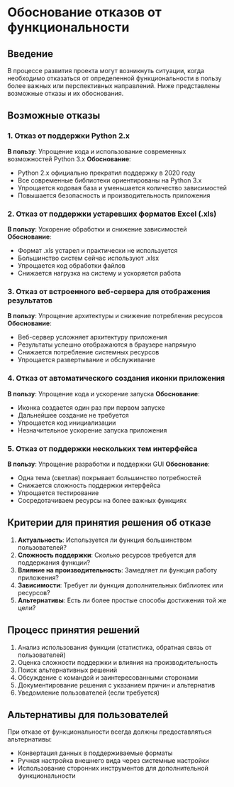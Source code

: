 # Обоснование отказов от функциональности

## Введение
В процессе развития проекта могут возникнуть ситуации, когда необходимо отказаться от определенной функциональности в пользу более важных или перспективных направлений. Ниже представлены возможные отказы и их обоснования.

## Возможные отказы

### 1. Отказ от поддержки Python 2.x
**В пользу**: Упрощение кода и использование современных возможностей Python 3.x
**Обоснование**:
- Python 2.x официально прекратил поддержку в 2020 году
- Все современные библиотеки ориентированы на Python 3.x
- Упрощается кодовая база и уменьшается количество зависимостей
- Повышается безопасность и производительность приложения

### 2. Отказ от поддержки устаревших форматов Excel (.xls)
**В пользу**: Ускорение обработки и снижение зависимостей
**Обоснование**:
- Формат .xls устарел и практически не используется
- Большинство систем сейчас используют .xlsx
- Упрощается код обработки файлов
- Снижается нагрузка на систему и ускоряется работа

### 3. Отказ от встроенного веб-сервера для отображения результатов
**В пользу**: Упрощение архитектуры и снижение потребления ресурсов
**Обоснование**:
- Веб-сервер усложняет архитектуру приложения
- Результаты успешно отображаются в браузере напрямую
- Снижается потребление системных ресурсов
- Упрощается развертывание и обслуживание

### 4. Отказ от автоматического создания иконки приложения
**В пользу**: Упрощение кода и ускорение запуска
**Обоснование**:
- Иконка создается один раз при первом запуске
- Дальнейшее создание не требуется
- Упрощается код инициализации
- Незначительное ускорение запуска приложения

### 5. Отказ от поддержки нескольких тем интерфейса
**В пользу**: Упрощение разработки и поддержки GUI
**Обоснование**:
- Одна тема (светлая) покрывает большинство потребностей
- Снижается сложность поддержки интерфейса
- Упрощается тестирование
- Сосредотачиваем ресурсы на более важных функциях

## Критерии для принятия решения об отказе
1. **Актуальность**: Используется ли функция большинством пользователей?
2. **Сложность поддержки**: Сколько ресурсов требуется для поддержания функции?
3. **Влияние на производительность**: Замедляет ли функция работу приложения?
4. **Зависимости**: Требует ли функция дополнительных библиотек или ресурсов?
5. **Альтернативы**: Есть ли более простые способы достижения той же цели?

## Процесс принятия решений
1. Анализ использования функции (статистика, обратная связь от пользователей)
2. Оценка сложности поддержки и влияния на производительность
3. Поиск альтернативных решений
4. Обсуждение с командой и заинтересованными сторонами
5. Документирование решения с указанием причин и альтернатив
6. Уведомление пользователей (если требуется)

## Альтернативы для пользователей
При отказе от функциональности всегда должны предоставляться альтернативы:
- Конвертация данных в поддерживаемые форматы
- Ручная настройка внешнего вида через системные настройки
- Использование сторонних инструментов для дополнительной функциональности